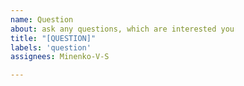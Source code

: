```yaml
---
name: Question
about: ask any questions, which are interested you
title: "[QUESTION]"
labels: 'question'
assignees: Minenko-V-S

---
```


